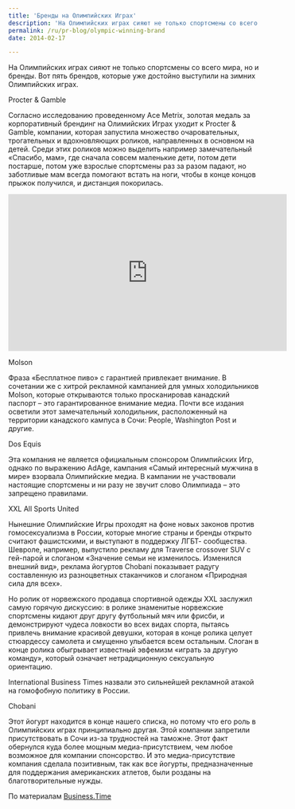 ```yaml
---
title: 'Бренды на Олимпийских Играх'
description: 'На Олимпийских играх сияют не только спортсмены со всего мира, но и бренды. Вот пять брендов, которые уже достойно выступили на зимних Олимпийских играх. Procter &amp; Gamble'
permalink: /ru/pr-blog/olympic-winning-brand
date: 2014-02-17

---
```


На Олимпийских играх сияют не только спортсмены со всего мира, но и бренды. Вот пять брендов, которые уже достойно выступили на зимних Олимпийских играх.

Procter & Gamble

Согласно исследованию проведенному Ace Metrix, золотая медаль за корпоративный брендинг на Олимийских Играх уходит к Procter & Gamble, компании, которая запустила  множество очаровательных, трогательных и вдохновляющих роликов, направленных в основном на детей. Среди этих роликов можно выделить например замечательный «Спасибо, мам», где сначала совсем маленькие дети, потом дети постарше, потом уже взрослые спортсмены раз за разом падают, но заботливые мам всегда помогают встать на ноги, чтобы в конце концов прыжок получился, и дистанция покорилась.

<iframe width="560" height="315" src="https://www.youtube.com/embed/57e4t-fhXDs" frameborder="0" allowfullscreen></iframe>

Molson

Фраза «Бесплатное пиво» с гарантией привлекает внимание. В сочетании же с хитрой рекламной кампанией для умных холодильников Molson, которые открываются только просканировав канадский паспорт – это гарантированное внимание медиа.  Почти все издания осветили этот замечательный холодильник, расположенный на территории канадского кампуса в Сочи:  People, Washington Post и другие.

Dos Equis

Эта компания не является официальным спонсором Олимпийских Игр, однако по выражению AdAge, кампания «Самый интересный мужчина в мире» взорвала  Олимпийские медиа. В кампании не участвовали настоящие спортсмены и ни разу не звучит слово Олимпиада – это запрещено правилами.

XXL All Sports United

Нынешние Олимпийские Игры проходят на фоне новых законов против гомосексуализма в России, которые многие страны и бренды открыто считают фашистскими, и выступают в поддержку ЛГБТ- сообщества. Шевроле, например, выпустило рекламу для Traverse crossover SUV с гей-парой и слоганом «Значение семьи не изменилось. Изменился внешний вид», реклама йогуртов  Chobani показывает радугу составленную из разноцветных стаканчиков и слоганом «Природная сила для всех».

Но ролик от норвежского продавца спортивной одежды XXL заслужил самую горячую дискуссию: в ролике знаменитые норвежские спортсмены кидают друг другу футбольный мяч или фрисби, и демонстрируют чудеса ловкости во всех видах спорта, пытаясь привлечь внимание красивой девушки, которая в конце ролика целует стюардессу самолета и смущенно улыбается всем остальным. Слоган в конце ролика обыгрывает известный эвфемизм «играть за другую команду», который означает нетрадиционную сексуальную ориентацию.

International Business Times назвали это сильнейшей рекламной атакой на гомофобную политику в России.

Chobani

Этот йогурт находится в конце нашего списка, но потому что его роль в Олимпийских играх принципиально другая. Этой компании запретили присутствовать в Сочи из-за трудностей на таможне. Этот факт обернулся куда более мощным медиа-присутствием, чем любое возможное для компании спонсорство. И это медиа-присутствие компания сделала позитивным, так как все йогурты, предназначенные для поддержания американских атлетов, были розданы на благотворительные нужды.

По материалам <a href="https://business.time.com/2014/02/15/5-brands-that-are-winning-the-olympics/#ixzz2tZFqgxIw"> Business.Time</a>

